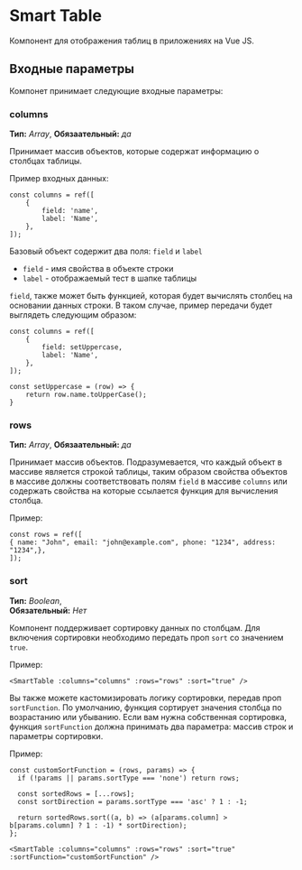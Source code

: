 # Smart Table

Компонент для отображения таблиц в приложениях на Vue JS.

## Входные параметры

Компонет принимает следующие входные параметры: 

### columns

**Тип:** *Array*,
**Обязаательный:** *да*

Принимает массив объектов, которые содержат информацию о столбцах таблицы.

Пример входных данных:

```vue
const columns = ref([
    {
        field: 'name',
        label: 'Name',
    },
]);
```
Базовый объект содержит два поля: `field` и `label`

- `field` - имя свойства в объекте строки
- `label` - отображаемый тест в шапке таблицы

`field`, также может быть функцией, которая будет вычислять столбец на основании данных строки. В таком случае, пример передачи будет выглядеть следующим образом:

```vue
const columns = ref([
    {
        field: setUppercase,
        label: 'Name',
    },
]);

const setUppercase = (row) => {
    return row.name.toUpperCase();
}
```



### rows

**Тип:** *Array*, **Обязаательный:** *да*

Принимает массив объектов. Подразумевается, что каждый объект в массиве является строкой таблицы, таким образом 
свойства объектов в массиве должны соответствовать полям `field` в массиве `columns` или содержать свойства 
на которые ссылается функция для вычисления столбца.

Пример:


```vue
const rows = ref([
{ name: "John", email: "john@example.com", phone: "1234", address: "1234",},
]);
```

### sort

**Тип:** *Boolean*,  
**Обязательный:** *Нет*

Компонент поддерживает сортировку данных по столбцам. Для включения сортировки необходимо передать проп `sort` со значением `true`.

Пример:

```vue
<SmartTable :columns="columns" :rows="rows" :sort="true" />
```

Вы также можете кастомизировать логику сортировки, передав проп `sortFunction`. По умолчанию, функция сортирует значения столбца по возрастанию или убыванию. Если вам нужна собственная сортировка, функция `sortFunction` должна принимать два параметра: массив строк и параметры сортировки.

Пример:

```vue
const customSortFunction = (rows, params) => {
  if (!params || params.sortType === 'none') return rows;

  const sortedRows = [...rows];
  const sortDirection = params.sortType === 'asc' ? 1 : -1;
  
  return sortedRows.sort((a, b) => (a[params.column] > b[params.column] ? 1 : -1) * sortDirection);
};

<SmartTable :columns="columns" :rows="rows" :sort="true" :sortFunction="customSortFunction" />
```